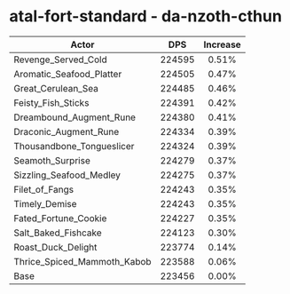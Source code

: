 # atal-fort-standard - da-nzoth-cthun
| Actor | DPS | Increase |
|---|:---:|:---:|
|Revenge_Served_Cold|224595|0.51%|
|Aromatic_Seafood_Platter|224505|0.47%|
|Great_Cerulean_Sea|224485|0.46%|
|Feisty_Fish_Sticks|224391|0.42%|
|Dreambound_Augment_Rune|224380|0.41%|
|Draconic_Augment_Rune|224334|0.39%|
|Thousandbone_Tongueslicer|224324|0.39%|
|Seamoth_Surprise|224279|0.37%|
|Sizzling_Seafood_Medley|224275|0.37%|
|Filet_of_Fangs|224243|0.35%|
|Timely_Demise|224243|0.35%|
|Fated_Fortune_Cookie|224227|0.35%|
|Salt_Baked_Fishcake|224123|0.30%|
|Roast_Duck_Delight|223774|0.14%|
|Thrice_Spiced_Mammoth_Kabob|223588|0.06%|
|Base|223456|0.00%|
